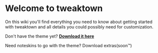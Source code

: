 # Welcome to tweaktown

On this wiki you'll find everything you need to know about getting started with tweaktown and all details you could possibly need for customization.

Don't have the theme yet? [**Download it here**](https://github.com/Jolomann/tweaktown/releases)

Need noteskins to go with the theme? Download extras(soon™)

